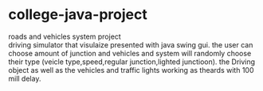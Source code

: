 # college-java-project
roads and vehicles system project  
driving simulator that visulaize presented with java swing gui.
the user can choose amount of junction and vehicles and system will randomly choose their type (veicle type,speed,regular junction,lighted junctioon).
the Driving object as well as the vehicles and traffic lights working as theards with 100 mill delay. 
